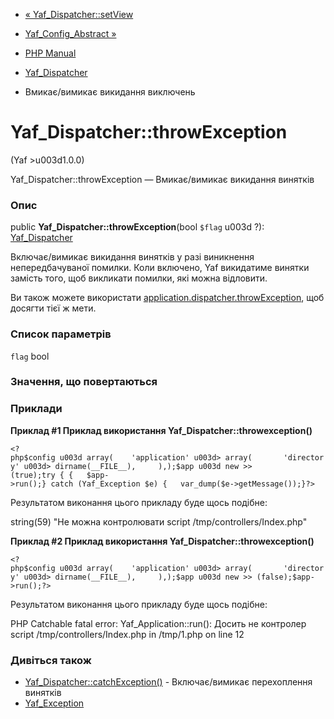 - [« Yaf_Dispatcher::setView](yaf-dispatcher.setview.md)
- [Yaf_Config_Abstract »](class.yaf-config-abstract.md)

- [PHP Manual](index.md)
- [Yaf_Dispatcher](class.yaf-dispatcher.md)
- Вмикає/вимикає викидання виключень

# Yaf_Dispatcher::throwException

(Yaf \>u003d1.0.0)

Yaf_Dispatcher::throwException — Вмикає/вимикає викидання
винятків

### Опис

public **Yaf_Dispatcher::throwException**(bool `$flag` u003d ?):
[Yaf_Dispatcher](class.yaf-dispatcher.md)

Включає/вимикає викидання винятків у разі виникнення
непередбачуваної помилки. Коли включено, Yaf викидатиме винятки
замість того, щоб викликати помилки, які можна відловити.

Ви також можете використати
[application.dispatcher.throwException](yaf.appconfig.md#configuration.yaf.dispatcher.throwexception),
щоб досягти тієї ж мети.

### Список параметрів

`flag`
bool

### Значення, що повертаються

### Приклади

**Приклад #1 Приклад використання **Yaf_Dispatcher::throwexception()****

` <?php$config u003d array(    'application' u003d> array(       'directory' u003d> dirname(__FILE__),     ),);$app u003d new >> (true);try { {   $app->run();} catch (Yaf_Exception $e) {   var_dump($e->getMessage());}?> `

Результатом виконання цього прикладу буде щось подібне:

string(59) "Не можна контролювати script /tmp/controllers/Index.php"

**Приклад #2 Приклад використання **Yaf_Dispatcher::throwexception()****

` <?php$config u003d array(    'application' u003d> array(       'directory' u003d> dirname(__FILE__),     ),);$app u003d new >> (false);$app->run();?> `

Результатом виконання цього прикладу буде щось подібне:

PHP Catchable fatal error: Yaf_Application::run(): Досить не контролер script /tmp/controllers/Index.php in /tmp/1.php on line 12

### Дивіться також

- [Yaf_Dispatcher::catchException()](yaf-dispatcher.catchexception.md) -
Включає/вимикає перехоплення винятків
- [Yaf_Exception](class.yaf-exception.md)
